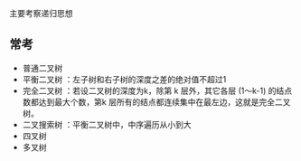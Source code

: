 主要考察递归思想

## 常考

- 普通二叉树
- 平衡二叉树 ：左子树和右子树的深度之差的绝对值不超过1
- 完全二叉树 ：若设二叉树的深度为k，除第 k 层外，其它各层 (1～k-1) 的结点数都达到最大个数，第k 层所有的结点都连续集中在最左边，这就是完全二叉树。
- 二叉搜索树 ：平衡二叉树中，中序遍历从小到大
- 四叉树
- 多叉树